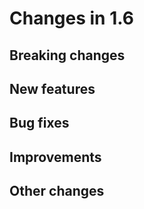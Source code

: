 # Changes in 1.6


## Breaking changes


## New features


## Bug fixes


## Improvements


## Other changes
